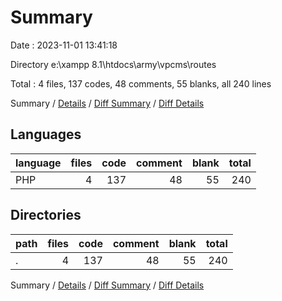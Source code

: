 # Summary

Date : 2023-11-01 13:41:18

Directory e:\\xampp 8.1\\htdocs\\army\\vpcms\\routes

Total : 4 files,  137 codes, 48 comments, 55 blanks, all 240 lines

Summary / [Details](details.md) / [Diff Summary](diff.md) / [Diff Details](diff-details.md)

## Languages
| language | files | code | comment | blank | total |
| :--- | ---: | ---: | ---: | ---: | ---: |
| PHP | 4 | 137 | 48 | 55 | 240 |

## Directories
| path | files | code | comment | blank | total |
| :--- | ---: | ---: | ---: | ---: | ---: |
| . | 4 | 137 | 48 | 55 | 240 |

Summary / [Details](details.md) / [Diff Summary](diff.md) / [Diff Details](diff-details.md)